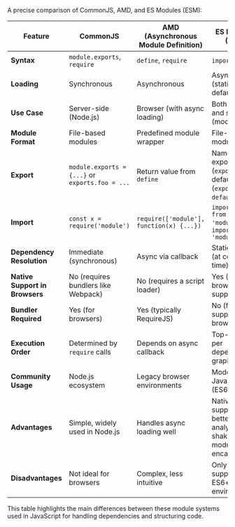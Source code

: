 A precise comparison of CommonJS, AMD, and ES Modules (ESM):

| **Feature**                    | **CommonJS**                                    | **AMD (Asynchronous Module Definition)** | **ES Modules (ESM)**                                                           |
| ------------------------------ | ----------------------------------------------- | ---------------------------------------- | ------------------------------------------------------------------------------ |
| **Syntax**                     | `module.exports`, `require`                     | `define`, `require`                      | `import`, `export`                                                             |
| **Loading**                    | Synchronous                                     | Asynchronous                             | Asynchronous (static by default)                                               |
| **Use Case**                   | Server-side (Node.js)                           | Browser (with async loading)             | Both browser and server (modern)                                               |
| **Module Format**              | File-based modules                              | Predefined module wrapper                | File-based modules                                                             |
| **Export**                     | `module.exports = {...}` or `exports.foo = ...` | Return value from `define`               | Named exports (`export {}`) or default (`export default`)                      |
| **Import**                     | `const x = require('module')`                   | `require(['module'], function(x) {...})` | `import { x } from 'module';` or `import x from 'module';`                     |
| **Dependency Resolution**      | Immediate (synchronous)                         | Async via callback                       | Static analysis (at compile-time)                                              |
| **Native Support in Browsers** | No (requires bundlers like Webpack)             | No (requires a script loader)            | Yes (native browser support)                                                   |
| **Bundler Required**           | Yes (for browsers)                              | Yes (typically RequireJS)                | No (for supported browsers)                                                    |
| **Execution Order**            | Determined by `require` calls                   | Depends on async callback                | Top-down, per dependency graph                                                 |
| **Community Usage**            | Node.js ecosystem                               | Legacy browser environments              | Modern JavaScript (ES6+)                                                       |
| **Advantages**                 | Simple, widely used in Node.js                  | Handles async loading well               | Native support, better static analysis, tree shaking, and module encapsulation |
| **Disadvantages**              | Not ideal for browsers                          | Complex, less intuitive                  | Only supported in ES6+ environments                                            |

This table highlights the main differences between these module systems used in JavaScript for handling dependencies and structuring code.
